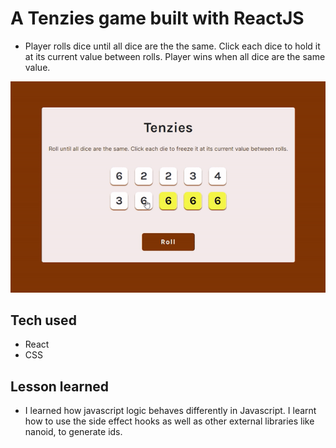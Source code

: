 # A Tenzies game built with ReactJS

- Player rolls dice until all dice are the the same. Click each dice to hold it at its current value between rolls. Player wins when all dice are the same value.

<img src='/public/tenzies.gif'>

## Tech used

- React
- CSS

## Lesson learned

- I learned how javascript logic behaves differently in Javascript. I learnt how to use the side effect hooks as well as other external libraries like nanoid, to generate ids.
